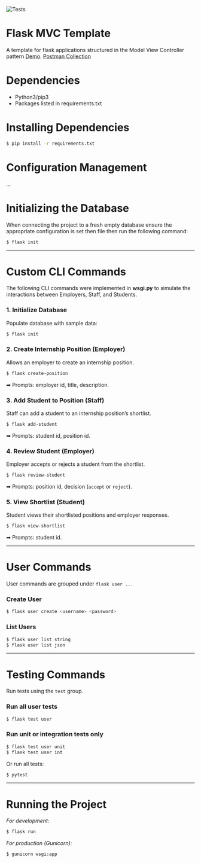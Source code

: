![Tests](https://github.com/uwidcit/flaskmvc/actions/workflows/dev.yml/badge.svg)

# Flask MVC Template
A template for flask applications structured in the Model View Controller pattern [Demo](https://dcit-flaskmvc.herokuapp.com/). [Postman Collection](https://documenter.getpostman.com/view/583570/2s83zcTnEJ)


# Dependencies
* Python3/pip3
* Packages listed in requirements.txt

# Installing Dependencies
```bash
$ pip install -r requirements.txt
```

# Configuration Management
...

# Initializing the Database
When connecting the project to a fresh empty database ensure the appropriate configuration is set then file then run the following command:

```bash
$ flask init
```

---

# Custom CLI Commands

The following CLI commands were implemented in **wsgi.py** to simulate the interactions between Employers, Staff, and Students.

### 1. Initialize Database
Populate database with sample data:
```bash
$ flask init
```

### 2. Create Internship Position (Employer)
Allows an employer to create an internship position.
```bash
$ flask create-position
```
➡ Prompts: employer id, title, description.

### 3. Add Student to Position (Staff)
Staff can add a student to an internship position’s shortlist.
```bash
$ flask add-student
```
➡ Prompts: student id, position id.

### 4. Review Student (Employer)
Employer accepts or rejects a student from the shortlist.
```bash
$ flask review-student
```
➡ Prompts: position id, decision (`accept` or `reject`).

### 5. View Shortlist (Student)
Student views their shortlisted positions and employer responses.
```bash
$ flask view-shortlist
```
➡ Prompts: student id.

---

# User Commands

User commands are grouped under `flask user ...`

### Create User
```bash
$ flask user create <username> <password>
```

### List Users
```bash
$ flask user list string
$ flask user list json
```

---

# Testing Commands

Run tests using the `test` group.

### Run all user tests
```bash
$ flask test user
```

### Run unit or integration tests only
```bash
$ flask test user unit
$ flask test user int
```

Or run all tests:
```bash
$ pytest
```

---

# Running the Project
_For development:_
```bash
$ flask run
```

_For production (Gunicorn):_
```bash
$ gunicorn wsgi:app
```
